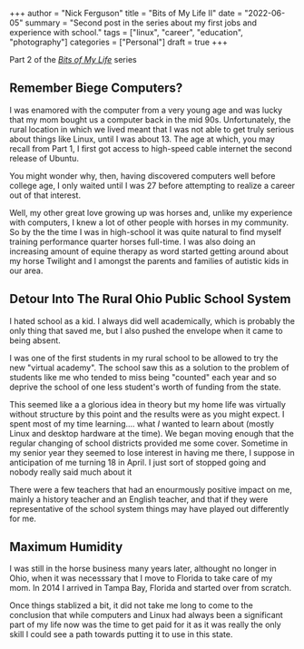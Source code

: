 +++
author = "Nick Ferguson"
title = "Bits of My Life II"
date = "2022-06-05"
summary = "Second post in the series about my first jobs and experience with school."
tags = ["linux", "career", "education", "photography"]
categories = ["Personal"]
draft = true
+++

Part 2 of the _[Bits of My Life](/series/bio)_ series

## Remember Biege Computers? 

I was enamored with the computer from a very young age and was lucky that my mom bought us a computer back in the mid 90s. 
Unfortunately, the rural location in which we lived meant that I was not able 
to get truly serious about things like Linux, until I was about 13. The age at which, you may recall from Part 1, I first got access to high-speed cable internet the second release of Ubuntu.  

You might wonder why, then, having discovered computers well before college age, I only waited until I was 27 before attempting to realize a career out of that interest.  

Well, my other great love growing up was horses and, unlike my experience with computers, I knew a lot of other people with horses in my community. So by the the time I was in high-school it was quite natural to find myself training performance quarter horses full-time. I was also doing an increasing amount of equine therapy as word started getting around about my horse Twilight and I amongst the parents and families of autistic kids in our area. 


## Detour Into The Rural Ohio Public School System

I hated school as a kid. I always did well academically, which is probably the only thing that saved me, but I also pushed the envelope when it came to being absent.  

I was one of the first students in my rural school to be allowed to try the new "virtual academy". The school saw this as a solution to the problem of students like me who tended to miss being "counted" each year and so deprive the school of one less student's worth of funding from the state. 

This seemed like a a glorious idea in theory but my home life was virtually without structure by this point and the results were as you might expect. I spent most of my time learning.... what _I_ wanted to learn about (mostly Linux and desktop hardware at the time). We began moving enough that the regular changing of school districts provided me some cover. Sometime in my senior year they seemed to lose interest in having me there, I suppose in anticipation of me turning 18 in April. I just sort of stopped going and nobody really said much about it 

There were a few teachers that had an enourmously positive impact on me, mainly a history teacher and an English teacher, and that if they were representative of the school system things may have played out differently for me.  

## Maximum Humidity  

I was still in the horse business many years later, althought no longer in Ohio, when it was necesssary that I move to Florida to take care of my mom. In 2014 I arrived in Tampa Bay, Florida and started over from scratch. 

Once things stablized a bit, it did not take me long to come to the conclusion that while computers and 
Linux had always been a significant part of my life now was the time to get paid for it as it was really the 
only skill I could see a path towards putting it to use in this state.  


